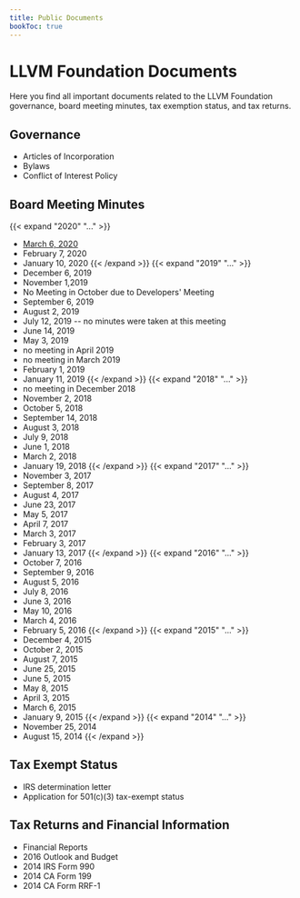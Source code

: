 ```yaml
---
title: Public Documents
bookToc: true
---
```

# LLVM Foundation Documents
Here you find all important documents related to the LLVM Foundation governance, board meeting minutes, tax exemption status, and tax returns.

## Governance
 * Articles of Incorporation
 * Bylaws
 * Conflict of Interest Policy

## Board Meeting Minutes
{{< expand "2020" "..." >}}
 * <a href="/documents/minutes/2020-03-06.pdf">March 6, 2020</a>
 * February 7, 2020
 * January 10, 2020
{{< /expand >}}
{{< expand "2019" "..." >}}
 * December 6, 2019
 * November 1,2019
 * No Meeting in October due to Developers' Meeting
 * September 6, 2019
 * August 2, 2019
 * July 12, 2019 -- no minutes were taken at this meeting
 * June 14, 2019
 * May 3, 2019
 * no meeting in April 2019
 * no meeting in March 2019
 * February 1, 2019
 * January 11, 2019
{{< /expand >}}
{{< expand "2018" "..." >}}
 * no meeting in December 2018
 * November 2, 2018
 * October 5, 2018
 * September 14, 2018
 * August 3, 2018
 * July 9, 2018
 * June 1, 2018
 * March 2, 2018
 * January 19, 2018
{{< /expand >}} 
{{< expand "2017" "..." >}}
 * November 3, 2017
 * September 8, 2017
 * August 4, 2017
 * June 23, 2017
 * May 5, 2017
 * April 7, 2017
 * March 3, 2017
 * February 3, 2017
 * January 13, 2017
{{< /expand >}}
{{< expand "2016" "..." >}} 
 * October 7, 2016
 * September 9, 2016
 * August 5, 2016
 * July 8, 2016
 * June 3, 2016
 * May 10, 2016
 * March 4, 2016
 * February 5, 2016
{{< /expand >}}
{{< expand "2015" "..." >}} 
 * December 4, 2015
 * October 2, 2015
 * August 7, 2015
 * June 25, 2015
 * June 5, 2015
 * May 8, 2015
 * April 3, 2015
 * March 6, 2015
 * January 9, 2015
{{< /expand >}}
{{< expand "2014" "..." >}} 
 * November 25, 2014
 * August 15, 2014
{{< /expand >}}

## Tax Exempt Status
 * IRS determination letter
 * Application for 501(c)(3) tax-exempt status

## Tax Returns and Financial Information
 * Financial Reports
 * 2016 Outlook and Budget
 * 2014 IRS Form 990
 * 2014 CA Form 199
 * 2014 CA Form RRF-1
